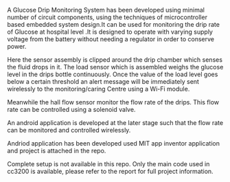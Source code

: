 A Glucose Drip Monitoring System has been developed using minimal number of circuit components, using the techniques of microcontroller based embedded system design.It can be used for monitoring the drip rate of Glucose at hospital level .It is designed to operate with varying supply voltage from the battery without needing a regulator in order to conserve power.

Here the sensor assembly is clipped around the drip chamber which senses the fluid drops in it. The load sensor which is assembled weighs the glucose level in the drips bottle continuously. Once the value of the load level goes below a certain threshold an alert message will be immediately sent wirelessly to the monitoring/caring Centre using a Wi-Fi module.

Meanwhile the hall flow sensor monitor the flow rate of the drips. This flow rate can be controlled using a solenoid valve.

An android application is developed at the later stage such that the flow rate can be monitored and controlled wirelessly.

Andriod application has been developed used MIT app inventor application and project is attached in the repo.

Complete setup is not available in this repo. Only the main code used in cc3200 is available, please refer to the report for full project information.